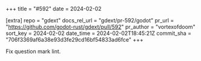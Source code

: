 +++
title = "#592"
date = 2024-02-02

[extra]
repo = "gdext"
docs_rel_url = "gdext/pr-592/godot"
pr_url = "https://github.com/godot-rust/gdext/pull/592"
pr_author = "vortexofdoom"
sort_key = 2024-02-02
date_time = 2024-02-02T18:45:21Z
commit_sha = "706f3369af6a38e93d3fe29cd16bf54833ad6fce"
+++

Fix question mark lint.
